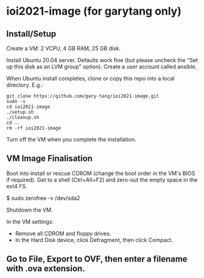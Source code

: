 # ioi2021-image (for garytang only)

## Install/Setup

Create a VM: 2 VCPU, 4 GB RAM, 25 GB disk.

Install Ubuntu 20.04 server. Defaults work fine (but please uncheck the "Set up this disk as an LVM group" option). Create a user account called ansible.

When Ubuntu install completes, clone or copy this repo into a local directory. E.g.:

```
git clone https://github.com/gary-tang/ioi2021-image.git
sudo -s
cd ioi2021-image
./setup.sh
./cleanup.sh
cd ..
rm -rf ioi2021-image
```

Turn off the VM when you complete the installation.

## VM Image Finalisation

Boot into install or rescue CDROM (change the boot order in the VM's BIOS if required). Get to a shell (Ctrl+Alt+F2) and zero-out the empty space in the ext4 FS.

$ sudo zerofree -v /dev/sda2

Shutdown the VM.

In the VM settings:

- Remove all CDROM and floppy drives.
- In the Hard Disk device, click Defragment, then click Compact.

Go to File, Export to OVF, then enter a filename with .ova extension.
- 
